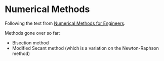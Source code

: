 # Numerical Methods

Following the text from [Numerical Methods for Engineers](http://mechfamilyhu.net/download/uploads/mech144232415981.pdf).

Methods gone over so far:
* Bisection method
* Modified Secant method (which is a variation on the Newton-Raphson method)
